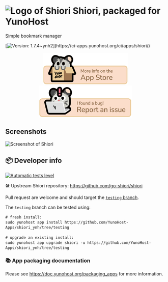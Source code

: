<!--
N.B.: This README was automatically generated by <https://github.com/YunoHost/apps_tools/blob/main/readme_generator>
It shall NOT be edited by hand.
-->

<h1>
  <img src="https://raw.githubusercontent.com/YunoHost/apps/main/logos/shiori.png" width="32px" alt="Logo of Shiori">
  Shiori, packaged for YunoHost
</h1>

Simple bookmark manager

[![Version: 1.7.4~ynh2](https://img.shields.io/badge/Version-1.7.4~ynh2-rgb(18,138,11)?style=for-the-badge)](https://ci-apps.yunohost.org/ci/apps/shiori/)

<div align="center">
<a href="https://apps.yunohost.org/app/shiori"><img height="100px" src="https://github.com/YunoHost/yunohost-artwork/raw/refs/heads/main/badges/neopossum-badges/badge_more_info_on_the_appstore.svg"/></a>
<a href="https://github.com/YunoHost-Apps/shiori_ynh/issues"><img height="100px" src="https://github.com/YunoHost/yunohost-artwork/raw/refs/heads/main/badges/neopossum-badges/badge_report_an_issue.svg"/></a>
</div>

## Screenshots
![Screenshot of Shiori](./doc/screenshots/screenshot.png)

## 📦 Developer info

[![Automatic tests level](https://apps.yunohost.org/badge/cilevel/shiori)](https://ci-apps.yunohost.org/ci/apps/shiori/)

🛠️ Upstream Shiori repository: <https://github.com/go-shiori/shiori>

Pull request are welcome and should target the [`testing` branch](https://github.com/YunoHost-Apps/shiori_ynh/tree/testing).

The `testing` branch can be tested using:
```
# fresh install:
sudo yunohost app install https://github.com/YunoHost-Apps/shiori_ynh/tree/testing

# upgrade an existing install:
sudo yunohost app upgrade shiori -u https://github.com/YunoHost-Apps/shiori_ynh/tree/testing
```

### 📚 App packaging documentation

Please see <https://doc.yunohost.org/packaging_apps> for more information.